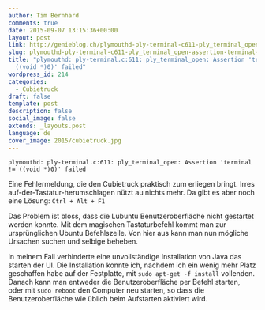 ```yaml
---
author: Tim Bernhard
comments: true
date: 2015-09-07 13:15:36+00:00
layout: post
link: http://genieblog.ch/plymouthd-ply-terminal-c611-ply_terminal_open-assertion-terminal-void-0-failed/
slug: plymouthd-ply-terminal-c611-ply_terminal_open-assertion-terminal-void-0-failed
title: "plymouthd: ply-terminal.c:611: ply_terminal_open: Assertion 'terminal !=
  ((void *)0)' failed"
wordpress_id: 214
categories:
  - Cubietruck
draft: false
template: post
description: false
social_image: false
extends: _layouts.post
language: de
cover_image: 2015/cubietruck.jpg
---
```


`plymouthd: ply-terminal.c:611: ply_terminal_open: Assertion 'terminal != ((void *)0)' failed`

Eine Fehlermeldung, die den Cubietruck praktisch zum erliegen bringt.
Irres auf-der-Tastatur-herumschlagen nützt au nichts mehr.
Da gibt es aber noch eine Lösung: `Ctrl + Alt + F1`

Das Problem ist bloss, dass die Lubuntu Benutzeroberfläche nicht gestartet werden konnte.
Mit dem magischen Tastaturbefehl kommt man zur ursprünglichen Ubuntu Befehlszeile.
Von hier aus kann man nun mögliche Ursachen suchen und selbige beheben.

In meinem Fall verhinderte eine unvollständige Installation von Java das starten der UI.
Die Installation konnte ich, nachdem ich ein wenig mehr Platz geschaffen habe auf der Festplatte, mit `sudo apt-get -f install` vollenden.
Danach kann man entweder die Benutzeroberfläche per Befehl starten, oder mit `sudo reboot` den Computer neu starten, so dass die Benutzeroberfläche wie üblich beim Aufstarten aktiviert wird.
